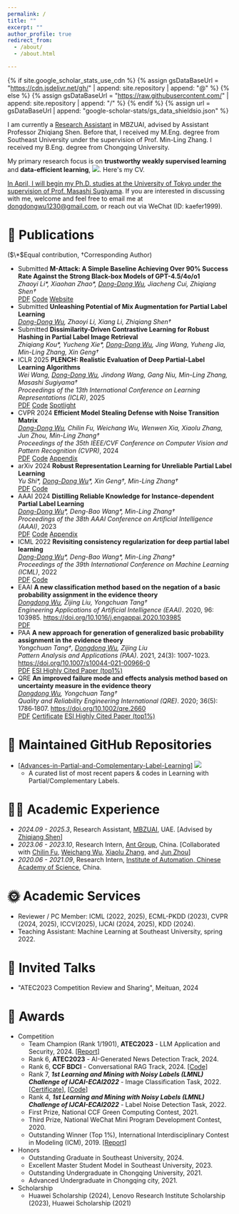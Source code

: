 ```yaml
---
permalink: /
title: ""
excerpt: ""
author_profile: true
redirect_from: 
  - /about/
  - /about.html

---
```


{% if site.google_scholar_stats_use_cdn %}
{% assign gsDataBaseUrl = "https://cdn.jsdelivr.net/gh/" | append: site.repository | append: "@" %}
{% else %}
{% assign gsDataBaseUrl = "https://raw.githubusercontent.com/" | append: site.repository | append: "/" %}
{% endif %}
{% assign url = gsDataBaseUrl | append: "google-scholar-stats/gs_data_shieldsio.json" %}

<span class='anchor' id='about-me'></span>

I am currently a <u>Research Assistant</u> in MBZUAI, advised by Assistant Professor <a href="https://zhiqiangshen.com/" style="text-decoration: none;">Zhiqiang Shen</a>. Before that, I received my M.Eng. degree from <a href="https://cse.seu.edu.cn/" style="text-decoration: none;">Southeast University</a> under the supervision of Prof. <a href="http://palm.seu.edu.cn/zhangml" style="text-decoration: none;">Min-Ling Zhang</a>. I received my B.Eng. degree from <a href="http://www.cse.cqu.edu.cn/" style="text-decoration: none;">Chongqing University</a>.

My primary research focus is on **trustworthy weakly supervised learning** and **data-efficient learning**,   <a href='https://scholar.google.com/citations?user=_Vx3dZgAAAAJ'><img src="https://img.shields.io/endpoint?url={{ url | url_encode }}&logo=Google%20Scholar&labelColor=f6f6f6&color=9cf&style=flat&label=citations"></a>. Here's my  <a href ="../certificates/CV.pdf" style="text-decoration: none;">CV</a>.

<u>In April, I will begin my Ph.D. studies at the University of Tokyo under the supervision of Prof. <a href="https://scholar.google.co.jp/citations?user=GkYIrlIAAAAJ&hl=en" style="text-decoration: none;">Masashi Sugiyama</a></u>. If you are interested in discussing with me, welcome and feel free to email me at dongdongwu1230@gmail.com, or reach out via WeChat (ID: kaefer1999).


# 📝 Publications
($\*$Equal contribution, $\dagger$Corresponding Author)
- <span class='paper-prebadge'>Submitted</span> **M-Attack: A Simple Baseline Achieving Over 90% Success Rate Against the Strong Black-box Models of GPT-4.5/4o/o1**<br>*Zhaoyi Li\*, Xiaohan Zhao\*, <u>Dong-Dong Wu</u>, Jiacheng Cui, Zhiqiang Shen$\dagger$*<br><span class='paper-asset'><a href="https://arxiv.org/pdf/2503.10635v1">PDF</a></span> <span class='paper-asset'><a href="https://github.com/VILA-Lab/M-Attack">Code</a></span> <span class='paper-asset'><a href="https://vila-lab.github.io/M-Attack-Website/">Website</a></span>
- <span class='paper-prebadge'>Submitted</span> **Unleashing Potential of Mix Augmentation for Partial Label Learning**<br>*<u>Dong-Dong Wu</u>, Zhaoyi Li, Xiang Li, Zhiqiang Shen$\dagger$*<br>
- <span class='paper-prebadge'>Submitted</span> **Dissimilarity-Driven Contrastive Learning for Robust Hashing in Partial Label Image Retrieval**<br>*Zhiqiang Kou\*, Yucheng Xie\*, <u>Dong-Dong Wu</u>, Jing Wang, Yuheng Jia, Min-Ling Zhang, Xin Geng$\dagger$*
- <span class='paper-badge'>ICLR 2025</span> **PLENCH: Realistic Evaluation of Deep Partial-Label Learning Algorithms**<br>*Wei Wang, <u>Dong-Dong Wu</u>, Jindong Wang, Gang Niu, Min-Ling Zhang, Masashi Sugiyama$\dagger$*<br>*Proceedings of the 13th International Conference on Learning Representations (ICLR)*, 2025<br><span class='paper-asset'><a href="https://arxiv.org/pdf/2502.10184">PDF</a></span> <span class='paper-asset'><a href="https://github.com/wwangwitsel/PLENCH">Code</a></span> <span class='paper-asset'><a href="">Spotlight</a></span> 
- <span class='paper-badge'>CVPR 2024</span> **Efficient Model Stealing Defense with Noise Transition Matrix**<br>*<u>Dong-Dong Wu</u>, Chilin Fu, Weichang Wu, Wenwen Xia, Xiaolu Zhang, Jun Zhou, Min-Ling Zhang$\dagger$*<br>*Proceedings of the 35th IEEE/CVF Conference on Computer Vision and Pattern Recognition (CVPR)*, 2024<br><span class='paper-asset'><a href="https://palm.seu.edu.cn/zhangml/files/CVPR'24.pdf">PDF</a></span> <span class='paper-asset'><a href="https://github.com/wu-dd/EMMA">Code</a></span> <span class='paper-asset'><a href="https://palm.seu.edu.cn/zhangml/files/Appendix_CVPR'24.pdf">Appendix</a></span>
- <span class='paper-prebadge'>arXiv 2024</span> **Robust Representation Learning for Unreliable Partial Label Learning**<br>*Yu Shi\*, <u>Dong-Dong Wu</u>\*, Xin Geng$\dagger$, Min-Ling Zhang$\dagger$*<br><span class='paper-asset'><a href="https://arxiv.org/pdf/2308.16718.pdf">PDF</a></span> <span class='paper-asset'><a href="https://github.com/wu-dd/URRL">Code</a></span>
- <span class='paper-badge'>AAAI 2024</span> **Distilling Reliable Knowledge for Instance-dependent Partial Label Learning**<br>*<u>Dong-Dong Wu</u>\*, Deng-Bao Wang\*, Min-Ling Zhang$\dagger$*<br>*Proceedings of the 38th AAAI Conference on Artificial Intelligence (AAAI)*, 2023<br><span class='paper-asset'><a href="https://palm.seu.edu.cn/zhangml/files/AAAI'24d.pdf">PDF</a></span> <span class='paper-asset'><a href="https://github.com/wu-dd/DIRK">Code</a></span> <span class='paper-asset'><a href="https://palm.seu.edu.cn/zhangml/files/Appendix_AAAI'24d.pdf">Appendix</a></span>
- <span class='paper-badge'>ICML 2022</span> **Revisiting consistency regularization for deep partial label learning**<br>*<u>Dong-Dong Wu</u>\*, Deng-Bao Wang\*, Min-Ling Zhang$\dagger$*<br>*Proceedings of the 39th International Conference on Machine Learning (ICML)*, 2022<br><span class='paper-asset'><a href="http://palm.seu.edu.cn/zhangml/files/ICML'22a.pdf">PDF</a></span> <span class='paper-asset'><a href="https://github.com/wu-dd/PLCR">Code</a></span>
- <span class='paper-badge'>EAAI</span> **A new classification method based on the negation of a basic probability assignment in the evidence theory**<br>*<u>Dongdong Wu</u>, Zijing Liu, Yongchuan Tang$\dagger$*<br>*Engineering Applications of Artificial Intelligence (EAAI)*. 2020, 96: 103985. https://doi.org/10.1016/j.engappai.2020.103985<br><span class='paper-asset'><a href="https://www.sciencedirect.com/science/article/abs/pii/S0952197620302864">PDF</a></span>
- <span class='paper-badge'>PAA</span>  **A new approach for generation of generalized basic probability  assignment in the evidence theory**<br>*Yongchuan Tang$\dagger$, <u>Dongdong Wu</u>, Zijing Liu*<br>*Pattern Analysis and Applications (PAA)*.  2021, 24(3): 1007-1023. https://doi.org/10.1007/s10044-021-00966-0<br><span class='paper-asset'><a href="https://link.springer.com/content/pdf/10.1007/s10044-021-00966-0.pdf">PDF</a></span> <span class='paper-highlight'><a href="https://onlinelibrary.wiley.com/doi/epdf/10.1002/qre.2660">ESI Highly Cited Paper (top1%)</a></span>
- <span class='paper-badge'>QRE</span> **An improved failure mode and effects analysis method based on uncertainty measure in the evidence theory**<br>*<u>Dongdong Wu</u>, Yongchuan Tang$\dagger$*<br>*Quality and Reliability Engineering International (QRE)*. 2020; 36(5): 1786‐1807. https://doi.org/10.1002/qre.2660<br><span class='paper-asset'><a href="https://onlinelibrary.wiley.com/doi/epdf/10.1002/qre.2660">PDF</a></span> <span class='paper-asset'><a href="../certificates/Top Cited Article 2020-2021.pdf">Certificate</a></span> <span class='paper-highlight'><a href="https://onlinelibrary.wiley.com/doi/epdf/10.1002/qre.2660">ESI Highly Cited Paper (top1%)</a></span>

# 🎈 Maintained GitHub Repositories

- [[Advances-in-Partial-and-Complementary-Label-Learning]](https://github.com/wu-dd/Advances-in-Partial-and-Complementary-Label-Learning) ![](https://img.shields.io/github/stars/wu-dd/Advances-in-Partial-and-Complementary-Label-Learning)
  - A curated list of most recent papers & codes in Learning with Partial/Complementary Labels.

# 👨‍💻 Academic Experience

- *2024.09 - 2025.3*, Research Assistant, [MBZUAI](https://mbzuai.ac.ae/), UAE. [Advised by [Zhiqiang Shen](https://zhiqiangshen.com/)]
- *2023.06 - 2023.10*, Research Intern, [Ant Group](https://www.antgroup.com/), China. [Collaborated with [Chilin Fu](https://dblp.org/pid/245/1803.html), [Weichang Wu](https://openreview.net/profile?id=~Weichang_Wu1), [Xiaolu Zhang](https://scholar.google.com/citations?user=cAz9PToAAAAJ&hl=en), and [Jun Zhou](https://scholar.google.com/citations?user=mCVvloEAAAAJ&hl=en)]
- *2020.06 - 2021.09*, Research Intern, [Institute of Automation, Chinese Academy of Science](http://www.ia.cas.cn/), China.

# 🌞 Academic Services

- Reviewer / PC Member: ICML (2022, 2025), ECML-PKDD (2023), CVPR (2024, 2025), ICCV(2025), IJCAI (2024, 2025), KDD (2024).
- Teaching Assistant: Machine Learning at Southeast University, spring 2022.

# 👻 Invited Talks

- "ATEC2023 Competition Review and Sharing", Meituan, 2024

# 🏅 Awards

- Competition
  - Team Champion (Rank 1/1901), **ATEC2023** - LLM Application and Security, 2024. [[Report]](https://tech.cnr.cn/techph/20240423/t20240423_526677850.shtml)
  - Rank 6, **ATEC2023** - AI-Generated News Detection Track, 2024.
  - Rank 6, **CCF BDCI** - Conversational RAG Track, 2024. [[Code]](https://github.com/wu-dd/BDCI-Solution) 
  - Rank 7, ***1st Learning and Mining with Noisy Labels (LMNL) Challenge of IJCAI-ECAI2022*** - Image Classification Task, 2022. [<a href="../certificates/1st of LMNL challenge.pdf">Certificate</a>], [[Code]](https://github.com/wu-dd/LMNL)
  - Rank 4, ***1st Learning and Mining with Noisy Labels (LMNL) Challenge of IJCAI-ECAI2022*** - Label Noise Detection Task, 2022.
  - First Prize, National CCF Green Computing Contest, 2021.
  - Third Prize, National WeChat Mini Program Development Contest, 2020.
  - Outstanding Winner (Top 1%), International Interdisciplinary Contest in Modeling (ICM), 2019. [[Report]](https://wmxy.cqu.edu.cn/info/1016/1173.htm)
- Honors
  - Outstanding Graduate in Southeast University, 2024.
  - Excellent Master Student Model in Southeast University, 2023.
  - Outstanding Undergraduate in Chongqing University, 2021.
  - Advanced Undergraduate in Chongqing city, 2021.
- Scholarship
  - Huawei Scholarship (2024), Lenovo Research Institute Scholarship (2023), Huawei Scholarship (2021)
